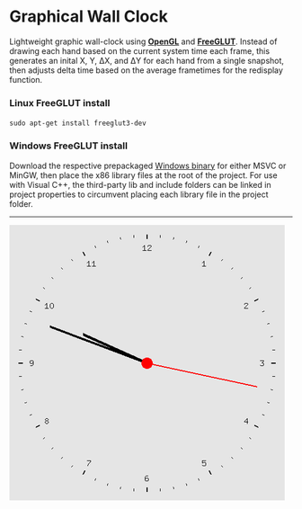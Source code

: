 # Graphical Wall Clock
Lightweight graphic wall-clock using **[OpenGL](https://www.opengl.org)** and **[FreeGLUT](http://freeglut.sourceforge.net)**. Instead of drawing each hand based on the current system time each frame, this generates an inital X, Y, ΔX, and ΔY for each hand from a single snapshot, then adjusts delta time based on the average frametimes for the redisplay function.

### Linux FreeGLUT install
`sudo apt-get install freeglut3-dev`

### Windows FreeGLUT install
Download the respective prepackaged [Windows binary](https://www.transmissionzero.co.uk/software/freeglut-devel/) for either MSVC or MinGW, then place the x86 library files at the root of the project. For use with Visual C++, the third-party lib and include folders can be linked in project properties to circumvent placing each library file in the project folder.

---

![example](clock.gif)
